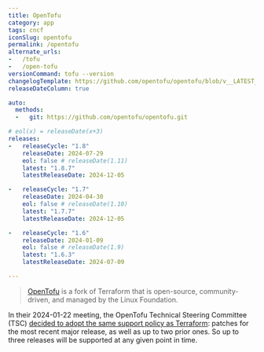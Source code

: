 ```yaml
---
title: OpenTofu
category: app
tags: cncf
iconSlug: opentofu
permalink: /opentofu
alternate_urls:
-   /tofu
-   /open-tofu
versionCommand: tofu --version
changelogTemplate: https://github.com/opentofu/opentofu/blob/v__LATEST__/CHANGELOG.md
releaseDateColumn: true

auto:
  methods:
  -   git: https://github.com/opentofu/opentofu.git

# eol(x) = releaseDate(x+3)
releases:
-   releaseCycle: "1.8"
    releaseDate: 2024-07-29
    eol: false # releaseDate(1.11)
    latest: "1.8.7"
    latestReleaseDate: 2024-12-05

-   releaseCycle: "1.7"
    releaseDate: 2024-04-30
    eol: false # releaseDate(1.10)
    latest: "1.7.7"
    latestReleaseDate: 2024-12-05

-   releaseCycle: "1.6"
    releaseDate: 2024-01-09
    eol: false # releaseDate(1.9)
    latest: "1.6.3"
    latestReleaseDate: 2024-07-09

---
```


> [OpenTofu](https://opentofu.org/) is a fork of Terraform that is open-source, community-driven, and managed by the Linux Foundation.

In their 2024-01-22 meeting, the OpenTofu Technical Steering Committee (TSC) [decided to adopt
the same support policy as Terraform](https://github.com/opentofu/opentofu/blob/main/TSC_SUMMARY.md#2024-01-22-async):
patches for the most recent major release, as well as up to two prior ones. So up to three releases
will be supported at any given point in time.

